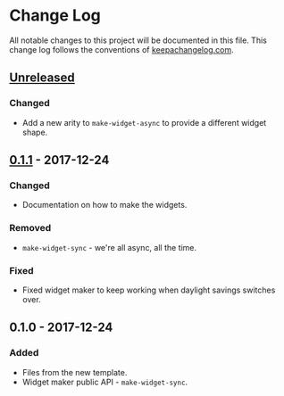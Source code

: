 # Change Log
All notable changes to this project will be documented in this file. This change log follows the conventions of [keepachangelog.com](http://keepachangelog.com/).

## [Unreleased]
### Changed
- Add a new arity to `make-widget-async` to provide a different widget shape.

## [0.1.1] - 2017-12-24
### Changed
- Documentation on how to make the widgets.

### Removed
- `make-widget-sync` - we're all async, all the time.

### Fixed
- Fixed widget maker to keep working when daylight savings switches over.

## 0.1.0 - 2017-12-24
### Added
- Files from the new template.
- Widget maker public API - `make-widget-sync`.

[Unreleased]: https://github.com/your-name/missionary/compare/0.1.1...HEAD
[0.1.1]: https://github.com/your-name/missionary/compare/0.1.0...0.1.1
